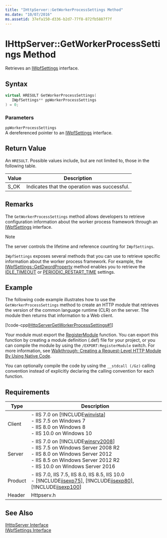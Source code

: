 ```yaml
---
title: "IHttpServer::GetWorkerProcessSettings Method"
ms.date: "10/07/2016"
ms.assetid: 37efa150-d336-b2d7-77f8-872fb5887f7f
---
```

# IHttpServer::GetWorkerProcessSettings Method
Retrieves an [IWpfSettings](../../web-development-reference/native-code-api-reference/iwpfsettings-interface.md) interface.  
  
## Syntax  
  
```cpp  
virtual HRESULT GetWorkerProcessSettings(  
   IWpfSettings** ppWorkerProcessSettings  
) = 0;  
```  
  
### Parameters  
 `ppWorkerProcessSettings`  
 A dereferenced pointer to an [IWpfSettings](../../web-development-reference/native-code-api-reference/iwpfsettings-interface.md) interface.  
  
## Return Value  
 An `HRESULT`. Possible values include, but are not limited to, those in the following table.  
  
|Value|Description|  
|-----------|-----------------|  
|S_OK|Indicates that the operation was successful.|  
  
## Remarks  
 The `GetWorkerProcessSettings` method allows developers to retrieve configuration information about the worker process framework through an [IWpfSettings](../../web-development-reference/native-code-api-reference/iwpfsettings-interface.md) interface.  
  
> [!NOTE]
>  The server controls the lifetime and reference counting for `IWpfSettings`.  
  
 `IWpfSettings` exposes several methods that you can use to retrieve specific information about the worker process framework. For example, the [IWpfSettings::GetDwordProperty](../../web-development-reference/native-code-api-reference/iwpfsettings-getdwordproperty-method.md) method enables you to retrieve the [IDLE_TIMEOUT](../../web-development-reference/native-code-api-reference/wpf-settings-dword-enum-enumeration.md) or [PERIODIC_RESTART_TIME](../../web-development-reference/native-code-api-reference/wpf-settings-dword-enum-enumeration.md) settings.  
  
## Example  
 The following code example illustrates how to use the `GetWorkerProcessSettings` method to create an HTTP module that retrieves the version of the common language runtime (CLR) on the server. The module then returns that information to a Web client.  
  
 [!code-cpp[IHttpServerGetWorkerProcessSettings#1](../../../samples/snippets/cpp/VS_Snippets_IIS/IIS7/IHttpServerGetWorkerProcessSettings/cpp/IHttpServerGetWorkerProcessSettings.cpp#1)]  
  
 Your module must export the [RegisterModule](../../web-development-reference/native-code-api-reference/pfn-registermodule-function.md) function. You can export this function by creating a module definition (.def) file for your project, or you can compile the module by using the `/EXPORT:RegisterModule` switch. For more information, see [Walkthrough: Creating a Request-Level HTTP Module By Using Native Code](../../web-development-reference/native-code-development-overview/walkthrough-creating-a-request-level-http-module-by-using-native-code.md).  
  
 You can optionally compile the code by using the `__stdcall (/Gz)` calling convention instead of explicitly declaring the calling convention for each function.  
  
## Requirements  
  
|Type|Description|  
|----------|-----------------|  
|Client|-   IIS 7.0 on [!INCLUDE[winvista](../../wmi-provider/includes/winvista-md.md)]<br />-   IIS 7.5 on Windows 7<br />-   IIS 8.0 on Windows 8<br />-   IIS 10.0 on Windows 10|  
|Server|-   IIS 7.0 on [!INCLUDE[winsrv2008](../../wmi-provider/includes/winsrv2008-md.md)]<br />-   IIS 7.5 on Windows Server 2008 R2<br />-   IIS 8.0 on Windows Server 2012<br />-   IIS 8.5 on Windows Server 2012 R2<br />-   IIS 10.0 on Windows Server 2016|  
|Product|-   IIS 7.0, IIS 7.5, IIS 8.0, IIS 8.5, IIS 10.0<br />-   [!INCLUDE[iisexp75](../../web-development-reference/native-code-api-reference/includes/iisexp75-md.md)], [!INCLUDE[iisexp80](../../web-development-reference/native-code-api-reference/includes/iisexp80-md.md)], [!INCLUDE[iisexp100](../../web-development-reference/native-code-api-reference/includes/iisexp100-md.md)]|  
|Header|Httpserv.h|  
  
## See Also  
 [IHttpServer Interface](../../web-development-reference/native-code-api-reference/ihttpserver-interface.md)   
 [IWpfSettings Interface](../../web-development-reference/native-code-api-reference/iwpfsettings-interface.md)